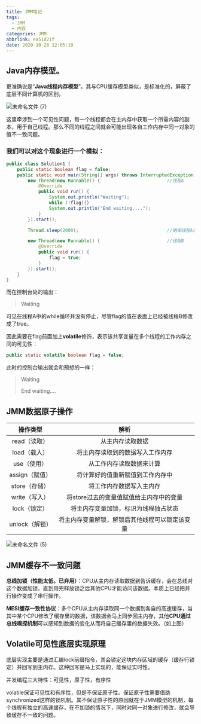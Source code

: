 ```yaml
---
title: JMM笔记
tags:
  - JMM
  - 内存
categories: JMM
abbrlink: ea51d21f
date: 2020-10-28 12:05:10
---
```


## Java内存模型。

更准确说是“**Java线程内存模型**”。其与CPU缓存模型类似，是标准化的，屏蔽了底层不同计算机的区别。

<!-- more -->

![未命名文件 (7)](https://user-images.githubusercontent.com/17522733/93672081-6558f580-faa8-11ea-8eea-69497c849c2e.png)

这里牵涉到一个可见性问题，每一个线程都会在主内存中获取一个所需内容的副本，用于自己线程。那么不同的线程之间就会可能出现各自工作内存中同一对象的值不一致问题。

### 我们可以对这个现象进行一个模拟：

```java
public class Solution1 {
    public static boolean flag = false;
    public static void main(String[] args) throws InterruptedException {
        new Thread(new Runnable() {							//线程A
            @Override
            public void run() {
                System.out.println("Waiting");
                while (!flag){}
                System.out.println("End waiting....");
            }
        }).start();

        Thread.sleep(2000);								    //确保线程A已经启动

        new Thread(new Runnable() {							//线程B
            @Override
            public void run() {
                flag = true;
            }
        }).start();
    }
}
```

而在控制台处的输出：

> Waiting

可见在线程A中的while循环并没有停止，尽管flag的值在表面上已经被线程B修改成了true。

因此需要在flag前面加上**volatile**修饰，表示该共享变量在多个线程的工作内存之间的可见性：

```java
public static volatile boolean flag = false;
```

此时的控制台输出就会和预想的一样：

> Waiting
>
> End waiting....

## JMM数据原子操作

|    操作类型    |                      解析                      |
| :------------: | :--------------------------------------------: |
|  read（读取）  |                从主内存读取数据                |
|  load（载入）  |        将主内存读取到的数据写入工作内存        |
|  use（使用）   |            从工作内存读取数据来计算            |
| assign（赋值） |        将计算好的值重新赋值到工作内存中        |
| store（存储）  |            将工作内存数据写入主内存            |
| write（写入）  |    将store过去的变量值赋值给主内存中的变量     |
|  lock（锁定）  |      将主内存变量加锁，标识为线程独占状态      |
| unlock（解锁） | 将主内存变量解锁，解锁后其他线程可以锁定该变量 |

![未命名文件 (5)](https://user-images.githubusercontent.com/17522733/93671584-79025d00-faa4-11ea-91cf-2d876b2bebd9.png)

## JMM缓存不一致问题

**总线加锁（性能太低，已弃用）**：CPU从主内存读取数据到告诉缓存，会在总线对这个数据加锁，直到用完释放锁之后其他CPU才能访问该数据。本质上已经把并行操作变成了串行操作。

**MESI缓存一致性协议**：多个CPU从主内存读取同一个数据到各自的高速缓存，当其中某个CPU修改了缓存里的数据，该数据会马上同步回主内存，其他**CPU通过总线嗅探机制**可以感知到数据的变化从而将自己缓存里的数据失效。（如上图）

## Volatile可见性底层实现原理

底层实现主要是通过汇编lock前缀指令，其会锁定这块内存区域的缓存（缓存行锁定）并回写到主内存。这种回写是马上实现的，能保证实时性。

并发编程三大特性：可见性，原子性，有序性

volatile保证可见性和有序性，但是不保证原子性。保证原子性需要借助synchronized这样的锁机制。其不保证原子性的原因就在于JMM模型的机制，每个线程有独立的高速缓存，在不加锁的情况下，同时对同一对象进行修改，就会导致缓存不一致的问题。



